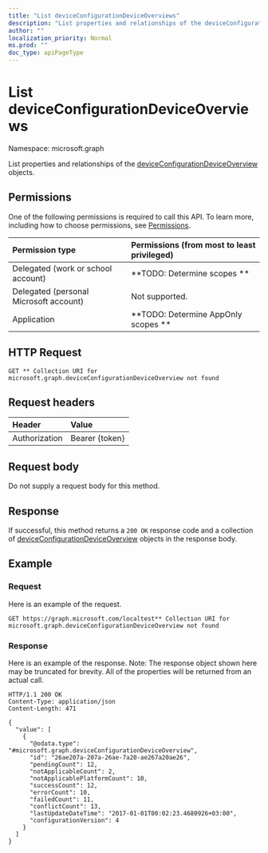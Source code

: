 ```yaml
---
title: "List deviceConfigurationDeviceOverviews"
description: "List properties and relationships of the deviceConfigurationDeviceOverview objects."
author: ""
localization_priority: Normal
ms.prod: ""
doc_type: apiPageType
---
```


# List deviceConfigurationDeviceOverviews

Namespace: microsoft.graph

List properties and relationships of the [deviceConfigurationDeviceOverview](../resources/deviceconfigurationdeviceoverview.md) objects.

## Permissions
One of the following permissions is required to call this API. To learn more, including how to choose permissions, see [Permissions](/concepts/permissions-reference.md).

|Permission type|Permissions (from most to least privileged)|
|:---|:---|
|Delegated (work or school account)|**TODO: Determine scopes **|
|Delegated (personal Microsoft account)|Not supported.|
|Application|**TODO: Determine AppOnly scopes **|

## HTTP Request
<!-- {
  "blockType": "ignored"
}
-->
``` http
GET ** Collection URI for microsoft.graph.deviceConfigurationDeviceOverview not found
```

## Request headers
|Header|Value|
|:---|:---|
|Authorization|Bearer {token}|

## Request body
Do not supply a request body for this method.

## Response
If successful, this method returns a `200 OK` response code and a collection of [deviceConfigurationDeviceOverview](../resources/deviceconfigurationdeviceoverview.md) objects in the response body.

## Example

### Request
Here is an example of the request.
<!-- {
  "blockType": "request",
  "name": "get_deviceconfigurationdeviceoverview"
}
-->
``` http
GET https://graph.microsoft.com/localtest** Collection URI for microsoft.graph.deviceConfigurationDeviceOverview not found
```

### Response
Here is an example of the response. Note: The response object shown here may be truncated for brevity. All of the properties will be returned from an actual call.
<!-- {
  "blockType": "response",
  "truncated": true,
  "@odata.type": "collection(microsoft.graph.deviceconfigurationdeviceoverview)"
}
-->
``` http
HTTP/1.1 200 OK
Content-Type: application/json
Content-Length: 471

{
  "value": [
    {
      "@odata.type": "#microsoft.graph.deviceConfigurationDeviceOverview",
      "id": "26ae207a-207a-26ae-7a20-ae267a20ae26",
      "pendingCount": 12,
      "notApplicableCount": 2,
      "notApplicablePlatformCount": 10,
      "successCount": 12,
      "errorCount": 10,
      "failedCount": 11,
      "conflictCount": 13,
      "lastUpdateDateTime": "2017-01-01T00:02:23.4680926+03:00",
      "configurationVersion": 4
    }
  ]
}
```

